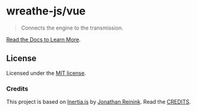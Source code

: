 # wreathe-js/vue

> Connects the engine to the transmission.

[Read the Docs to Learn More](https://wreathe.dev).

## License

Licensed under the [MIT license](https://github.com/wreathe-js/wreathe/blob/main/LICENSE).

### Credits

This project is based on [Inertia.js](https://inertiajs.com/) by [Jonathan Reinink](https://reinink.ca/). Read the [CREDITS](https://github.com/wreathe-js/wreathe/blob/main/CREDITS.md).
